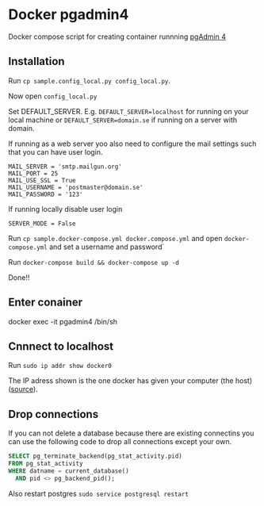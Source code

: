 # Docker pgadmin4

Docker compose script for creating container runnning 
[pgAdmin 4](https://www.pgadmin.org/docs4/1.x/index.html)

## Installation

Run `cp sample.config_local.py config_local.py`. 

Now open `config_local.py`

Set DEFAULT_SERVER. E.g. `DEFAULT_SERVER=localhost` for running on your local machine 
or `DEFAULT_SERVER=domain.se` if running on a server with domain. 

If running as a web server yoo also need to configure the mail settings such that
you can have user login.
```
MAIL_SERVER = 'smtp.mailgun.org'
MAIL_PORT = 25
MAIL_USE_SSL = True
MAIL_USERNAME = 'postmaster@domain.se'
MAIL_PASSWORD = '123'
```

If running locally disable user login 

```
SERVER_MODE = False
```

Run `cp sample.docker-compose.yml docker.compose.yml` and open `docker-compose.yml` and set a username and password`

Run `docker-compose build && docker-compose up -d`

Done!!

## Enter conainer
docker exec -it pgadmin4 /bin/sh

## Cnnnect to localhost

Run `sudo ip addr show docker0`

The IP adress shown is the one docker has given your computer (the host)
([source](http://stackoverflow.com/questions/24319662/from-inside-of-a-docker-container-how-do-i-connect-to-the-localhost-of-the-mach)).

## Drop connections 
If you can not delete a database because there are existing connectins you can use the following
code to drop all connections except your own. 
```sql
SELECT pg_terminate_backend(pg_stat_activity.pid)
FROM pg_stat_activity
WHERE datname = current_database()
  AND pid <> pg_backend_pid();
```
Also restart postgres `sudo service postgresql restart`
